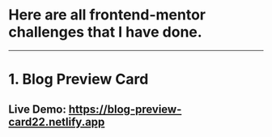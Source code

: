 # Here are all frontend-mentor challenges that I have done.

---

# 1. Blog Preview Card

## Live Demo: https://blog-preview-card22.netlify.app

